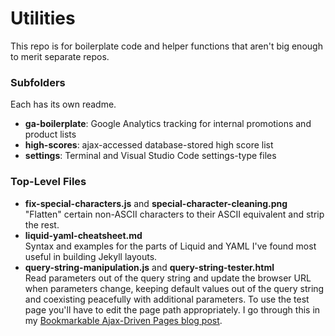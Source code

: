 # Utilities

This repo is for boilerplate code and helper functions that aren't big enough to merit separate repos.

### Subfolders

Each has its own readme.
* **ga-boilerplate**: Google Analytics tracking for internal promotions and product lists
* **high-scores**: ajax-accessed database-stored high score list
* **settings**: Terminal and Visual Studio Code settings-type files

### Top-Level Files

* **fix-special-characters.js** and **special-character-cleaning.png** <br />
"Flatten" certain non-ASCII characters to their ASCII equivalent and strip the rest.
* **liquid-yaml-cheatsheet.md** <br />
Syntax and examples for the parts of Liquid and YAML I've found most useful in building Jekyll layouts.
* **query-string-manipulation.js** and **query-string-tester.html** <br />
Read parameters out of the query string and update the browser URL when parameters change, keeping default values out of the query string and coexisting peacefully with additional parameters. To use the test page you'll have to edit the page path appropriately. I go through this in my [Bookmarkable Ajax-Driven Pages blog post](https://www.rweber.net/javascript/bookmarkable-ajax-driven-pages/).

